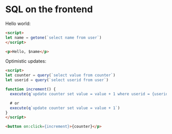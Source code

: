 # SQL on the frontend

Hello world:

```html
<script>
let name = getone(`select name from user`)
</script>

<p>Hello, $name</p>
```

Optimistic updates:

```html
<script>
let counter = query(`select value from counter`)
let userid = query(`select userid from user`)

function increment() {
  execute(q`update counter set value = value + 1 where userid = {userid}`)

  # or 
  execute(q`update counter set value = value + 1`)
}
</script>

<button on:click={increment}>{counter}</p>
```

